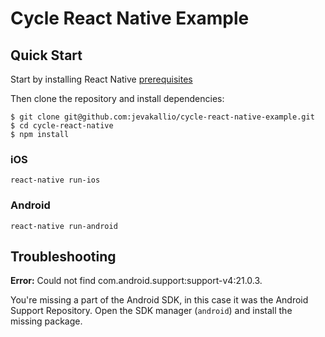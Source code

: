 # Cycle React Native Example


## Quick Start

Start by installing React Native [prerequisites](https://facebook.github.io/react-native/docs/getting-started.html)

Then clone the repository and install dependencies:
```
$ git clone git@github.com:jevakallio/cycle-react-native-example.git
$ cd cycle-react-native
$ npm install
```

### iOS

```
react-native run-ios
```

### Android

```
react-native run-android
```


## Troubleshooting

**Error:** Could not find com.android.support:support-v4:21.0.3.

You're missing a part of the Android SDK, in this case it was the Android Support Repository. Open the SDK manager (`android`) and install the missing package.
